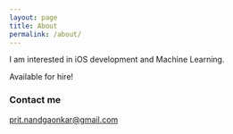 ```yaml
---
layout: page
title: About
permalink: /about/
---
```


I am interested in iOS development and Machine Learning.

Available for hire!

### Contact me

[prit.nandgaonkar@gmail.com](mailto:prit.nandgaonkar@gmail.com)